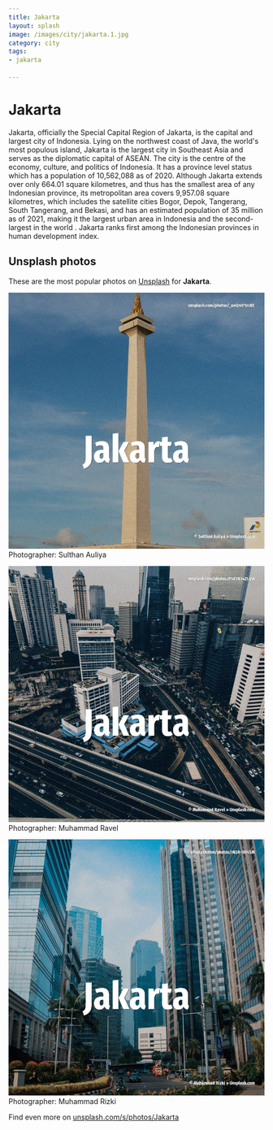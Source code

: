 ```yaml
---
title: Jakarta
layout: splash
image: /images/city/jakarta.1.jpg
category: city
tags:
- jakarta

---
```

# Jakarta

Jakarta, officially the Special Capital Region of Jakarta, is the capital and largest city of 
Indonesia.
Lying on the northwest coast of Java, the world's most populous island, Jakarta is the largest city 
in Southeast Asia and serves as the diplomatic capital of ASEAN.
The city is the centre of the economy, culture, and politics of Indonesia.
It has a province level status which has a population of 10,562,088 as of 2020.
Although Jakarta extends over only 664.01 square kilometres, and thus has the smallest area of any 
Indonesian province, its metropolitan area covers 9,957.08 square kilometres, which includes the 
satellite cities Bogor, Depok, Tangerang, South Tangerang, and Bekasi, and has an estimated 
population of 35 million as of 2021, making it the largest urban area in Indonesia and the 
second-largest in the world .
Jakarta ranks first among the Indonesian provinces in human development index.

 
## Unsplash photos
These are the most popular photos on [Unsplash](https://unsplash.com) for **Jakarta**.
 
![Jakarta](/images/city/jakarta.1.jpg)
Photographer:  Sulthan Auliya
 
![Jakarta](/images/city/jakarta.2.jpg)
Photographer:  Muhammad Ravel
 
![Jakarta](/images/city/jakarta.3.jpg)
Photographer:  Muhammad Rizki
 
Find even more on [unsplash.com/s/photos/Jakarta](https://unsplash.com/s/photos/Jakarta)
 
